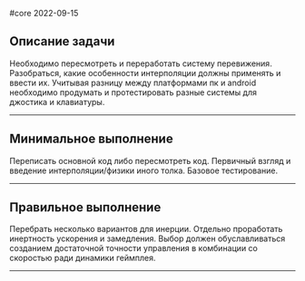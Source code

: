 #core 
2022-09-15
## Описание задачи
Необходимо пересмотреть и переработать систему перевижения. Разобраться, какие особенности интерполяции должны применять и ввести их. Учитывая разницу между платформами пк и android необходимо продумать и протестировать разные системы для джостика и клавиатуры. 
___
## Минимальное выполнение
Переписать основной код либо пересмотреть код. Первичный взгляд и введение интерполяции/физики иного толка. Базовое тестирование.
___
## Правильное выполнение
Перебрать несколько вариантов для инерции. Отдельно проработать инертность ускорения и замедления. Выбор должен обуславливаться созданием достаточной точности управления в комбинации со скоростью ради динамики геймплея. 
___